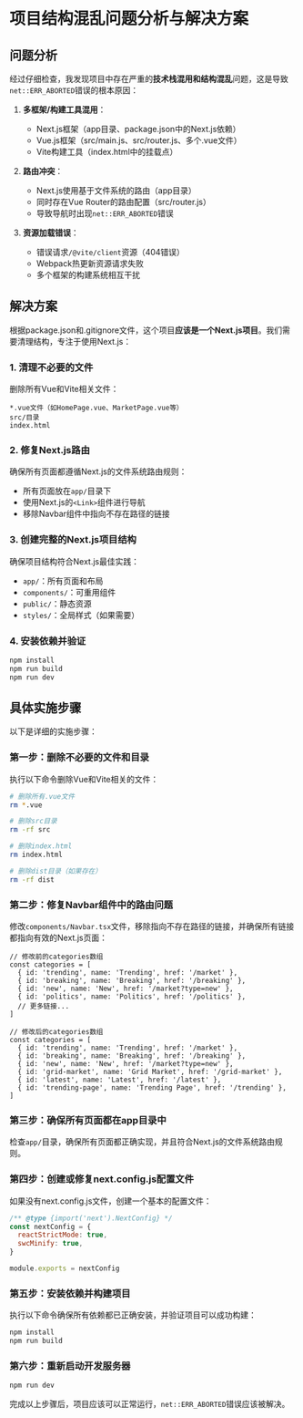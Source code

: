 # 项目结构混乱问题分析与解决方案

## 问题分析

经过仔细检查，我发现项目中存在严重的**技术栈混用和结构混乱**问题，这是导致`net::ERR_ABORTED`错误的根本原因：

1. **多框架/构建工具混用**：
   - Next.js框架（app目录、package.json中的Next.js依赖）
   - Vue.js框架（src/main.js、src/router.js、多个.vue文件）
   - Vite构建工具（index.html中的挂载点）

2. **路由冲突**：
   - Next.js使用基于文件系统的路由（app目录）
   - 同时存在Vue Router的路由配置（src/router.js）
   - 导致导航时出现`net::ERR_ABORTED`错误

3. **资源加载错误**：
   - 错误请求`/@vite/client`资源（404错误）
   - Webpack热更新资源请求失败
   - 多个框架的构建系统相互干扰

## 解决方案

根据package.json和.gitignore文件，这个项目**应该是一个Next.js项目**。我们需要清理结构，专注于使用Next.js：

### 1. 清理不必要的文件

删除所有Vue和Vite相关文件：
```
*.vue文件（如HomePage.vue、MarketPage.vue等）
src/目录
index.html
```

### 2. 修复Next.js路由

确保所有页面都遵循Next.js的文件系统路由规则：
- 所有页面放在`app/`目录下
- 使用Next.js的`<Link>`组件进行导航
- 移除Navbar组件中指向不存在路径的链接

### 3. 创建完整的Next.js项目结构

确保项目结构符合Next.js最佳实践：
- `app/`：所有页面和布局
- `components/`：可重用组件
- `public/`：静态资源
- `styles/`：全局样式（如果需要）

### 4. 安装依赖并验证

```bash
npm install
npm run build
npm run dev
```

## 具体实施步骤

以下是详细的实施步骤：

### 第一步：删除不必要的文件和目录

执行以下命令删除Vue和Vite相关的文件：

```bash
# 删除所有.vue文件
rm *.vue

# 删除src目录
rm -rf src

# 删除index.html
rm index.html

# 删除dist目录（如果存在）
rm -rf dist
```

### 第二步：修复Navbar组件中的路由问题

修改`components/Navbar.tsx`文件，移除指向不存在路径的链接，并确保所有链接都指向有效的Next.js页面：

```tsx
// 修改前的categories数组
const categories = [
  { id: 'trending', name: 'Trending', href: '/market' },
  { id: 'breaking', name: 'Breaking', href: '/breaking' },
  { id: 'new', name: 'New', href: '/market?type=new' },
  { id: 'politics', name: 'Politics', href: '/politics' },
  // 更多链接...
]

// 修改后的categories数组
const categories = [
  { id: 'trending', name: 'Trending', href: '/market' },
  { id: 'breaking', name: 'Breaking', href: '/breaking' },
  { id: 'new', name: 'New', href: '/market?type=new' },
  { id: 'grid-market', name: 'Grid Market', href: '/grid-market' },
  { id: 'latest', name: 'Latest', href: '/latest' },
  { id: 'trending-page', name: 'Trending Page', href: '/trending' },
]
```

### 第三步：确保所有页面都在app目录中

检查`app/`目录，确保所有页面都正确实现，并且符合Next.js的文件系统路由规则。

### 第四步：创建或修复next.config.js配置文件

如果没有next.config.js文件，创建一个基本的配置文件：

```js
/** @type {import('next').NextConfig} */
const nextConfig = {
  reactStrictMode: true,
  swcMinify: true,
}

module.exports = nextConfig
```

### 第五步：安装依赖并构建项目

执行以下命令确保所有依赖都已正确安装，并验证项目可以成功构建：

```bash
npm install
npm run build
```

### 第六步：重新启动开发服务器

```bash
npm run dev
```

完成以上步骤后，项目应该可以正常运行，`net::ERR_ABORTED`错误应该被解决。